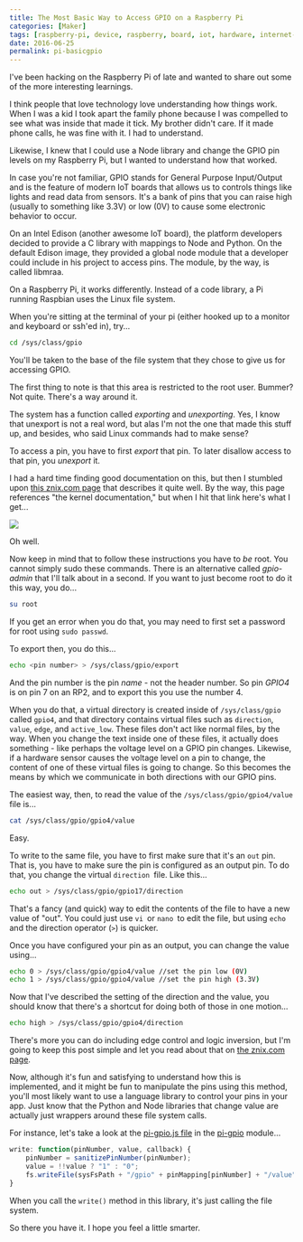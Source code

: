 ```yaml
---
title: The Most Basic Way to Access GPIO on a Raspberry Pi
categories: [Maker]
tags: [raspberry-pi, device, raspberry, board, iot, hardware, internet-of-things, electronics, pi, maker]
date: 2016-06-25
permalink: pi-basicgpio
---
```


​I've been hacking on the Raspberry Pi of late and wanted to share out some of the more interesting learnings.
<!-- xmore -->

I think people that love technology love understanding how things work. When I was a kid I took apart the family phone because I was compelled to see what was inside that made it tick. My brother didn't care. If it made phone calls, he was fine with it. I had to understand.

Likewise, I knew that I could use a Node library and change the GPIO pin levels on my Raspberry Pi, but I wanted to understand how that worked.

In case you're not familiar, GPIO stands for General Purpose Input/Output and is the feature of modern IoT boards that allows us to controls things like lights and read data from sensors. It's a bank of pins that you can raise high (usually to something like 3.3V) or low (0V) to cause some electronic behavior to occur.

On an Intel Edison (another awesome IoT board), the platform developers decided to provide a C library with mappings to Node and Python. On the default Edison image, they provided a global node module that a developer could include in his project to access pins. The module, by the way, is called libmraa.

On a Raspberry Pi, it works differently. Instead of a code library, a Pi running Raspbian uses the Linux file system.

When you're sitting at the terminal of your pi (either hooked up to a monitor and keyboard or ssh'ed in), try...

``` bash
cd /sys/class/gpio
```

You'll be taken to the base of the file system that they chose to give us for accessing GPIO.

The first thing to note is that this area is restricted to the root user. Bummer? Not quite. There's a way around it.

The system has a function called _exporting_ and _unexporting_. Yes, I know that unexport is not a real word, but alas I'm not the one that made this stuff up, and besides, who said Linux commands had to make sense?

To access a pin, you have to first _export_ that pin. To later disallow access to that pin, you _unexport_ it.

I had a hard time finding good documentation on this, but then I stumbled upon [this znix.com page](http://raspberrypi.znix.com/hipidocs/topic_gpiodev.htm) that describes it quite well. By the way, this page references "the kernel documentation," but when I hit that link here's what I get...

![](/files/pi-basicgpio_01.png)

Oh well.

Now keep in mind that to follow these instructions you have to _be_ root. You cannot simply sudo these commands. There is an alternative called _gpio-admin_ that I'll talk about in a second. If you want to just become root to do it this way, you do...

``` bash
su root
```

If you get an error when you do that, you may need to first set a password for root using `sudo passwd`.

To export then, you do this...

``` bash
echo <pin number> > /sys/class/gpio/export
```

And the pin number is the pin _name_ - not the header number. So pin _GPIO4_ is on pin 7 on an RP2, and to export this you use the number 4.

When you do that, a virtual directory is created inside of `/sys/class/gpio` called `gpio4`, and that  directory contains virtual files such as `direction`, `value`, `edge`, and `active_low`. These files don't act like normal files, by the way. When you change the text inside one of these files, it actually does something - like perhaps the voltage level on a GPIO pin changes. Likewise, if a hardware sensor causes the voltage level on a pin to change, the content of one of these virtual files is going to change. So this becomes the means by which we communicate in both directions with our GPIO pins.

The easiest way, then, to read the value of the `/sys/class/gpio/gpio4/value` file is...

``` bash
cat /sys/class/gpio/gpio4/value
```

Easy.

To write to the same file, you have to first make sure that it's an `out` pin. That is, you have to make sure the pin is configured as an output pin. To do that, you change the virtual `direction `file. Like this...

``` bash
echo out > /sys/class/gpio/gpio17/direction
```

That's a fancy (and quick) way to edit the contents of the file to have a new value of "out". You could just use `vi `or `nano `to edit the file, but using `echo` and the direction operator (`>`) is quicker.

Once you have configured your pin as an output, you can change the value using...

``` bash
echo 0 > /sys/class/gpio/gpio4/value //set the pin low (0V)
echo 1 > /sys/class/gpio/gpio4/value //set the pin high (3.3V)
```

Now that I've described the setting of the direction and the value, you should know that there's a shortcut for doing both of those in one motion...

``` bash
echo high > /sys/class/gpio/gpio4/direction
```

There's more you can do including edge control and logic inversion, but I'm going to keep this post simple and let you read about that on [the znix.com page](http://raspberrypi.znix.com/hipidocs/topic_gpiodev.htm).

Now, although it's fun and satisfying to understand how this is implemented, and it might be fun to manipulate the pins using this method, you'll most likely want to use a language library to control your pins in your app. Just know that the Python and Node libraries that change value are actually just wrappers around these file system calls.

For instance, let's take a look at the [pi-gpio.js file](https://raw.githubusercontent.com/rakeshpai/pi-gpio/master/pi-gpio.js) in the [pi-gpio](https://github.com/rakeshpai/pi-gpio) module...

``` js
write: function(pinNumber, value, callback) {
	pinNumber = sanitizePinNumber(pinNumber);
	value = !!value ? "1" : "0";
	fs.writeFile(sysFsPath + "/gpio" + pinMapping[pinNumber] + "/value", value, "utf8", callback);
}
```

When you call the `write()` method in this library, it's just calling the file system.

So there you have it. I hope you feel a little smarter.